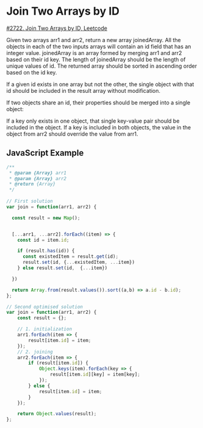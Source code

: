 # Join Two Arrays by ID

[#2722. Join Two Arrays by ID, Leetcode](https://www.testdome.com/library?page=1&term=Song&termMatchType=equalsCaseInsensitive&questionId=88835&skillArea=63)

Given two arrays arr1 and arr2, return a new array joinedArray. All the objects in each of the two inputs arrays will contain an id field that has an integer value. joinedArray is an array formed by merging arr1 and arr2 based on their id key. The length of joinedArray should be the length of unique values of id. The returned array should be sorted in ascending order based on the id key.

If a given id exists in one array but not the other, the single object with that id should be included in the result array without modification.

If two objects share an id, their properties should be merged into a single object:

If a key only exists in one object, that single key-value pair should be included in the object.
If a key is included in both objects, the value in the object from arr2 should override the value from arr1.

## JavaScript Example

```javascript
/**
 * @param {Array} arr1
 * @param {Array} arr2
 * @return {Array}
 */
 
// First solution 
var join = function(arr1, arr2) {

  const result = new Map();


  [...arr1, ...arr2].forEach((item) => {
    const id = item.id;

    if (result.has(id)) {
      const existedItem = result.get(id);
      result.set(id, {...existedItem, ...item})
    } else result.set(id,  {...item})

  })

  return Array.from(result.values()).sort((a,b) => a.id - b.id);
};

// Second optimised solution 
var join = function(arr1, arr2) {
    const result = {};

    // 1. initialization
    arr1.forEach(item => {
        result[item.id] = item;
    });
    // 2. joining
    arr2.forEach(item => {
        if (result[item.id]) {
            Object.keys(item).forEach(key => {
                result[item.id][key] = item[key];    
            });
        } else {
            result[item.id] = item;
        }
    });

    return Object.values(result);
};